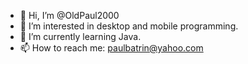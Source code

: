 - 👋 Hi, I’m @OldPaul2000
- 👀 I’m interested in desktop and mobile programming.
- 🌱 I’m currently learning Java.
- 📫 How to reach me: paulbatrin@yahoo.com
